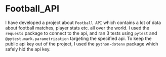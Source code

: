 # Football_API

I have developed a project about ``Football API`` which contains a lot of data about football matches, player stats etc.
all over the world. I used the ``requests`` package to connect to the api, and ran 3 tests using ``pytest`` and 
``@pytest.mark.parametrization`` targeting the specified api. To keep the public api key out of the project, 
I used the ``python-dotenv`` package which safely hid the api key.